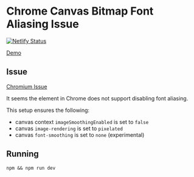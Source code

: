 # Chrome Canvas Bitmap Font Aliasing Issue

[![Netlify Status](https://api.netlify.com/api/v1/badges/5e214937-7b2d-4ac6-9048-26cd921bd861/deploy-status)](https://app.netlify.com/sites/chrome-canvas-bitmap-font-aliasing/deploys)

[Demo](https://chrome-canvas-bitmap-font-aliasing.netlify.app/)

## Issue

[Chromium Issue](https://bugs.chromium.org/p/chromium/issues/detail?id=1344966)

It seems the <canvas> element in Chrome does not support disabling font aliasing.

This setup ensures the following:

- canvas context `imageSmoothingEnabled` is set to `false`
- canvas `image-rendering` is set to `pixelated`
- canvas `font-smoothing` is set to `none` (experimental)

## Running

`npm && npm run dev`
